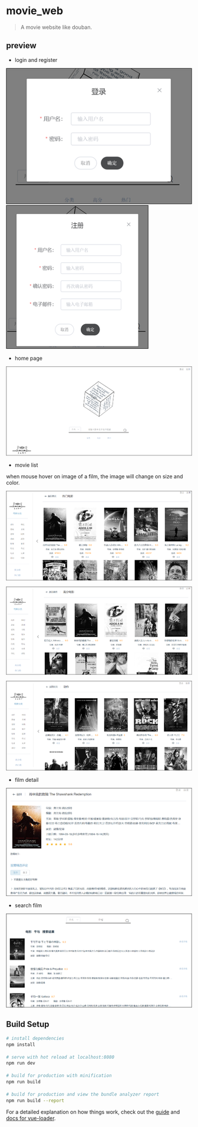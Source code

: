 # movie_web

> A movie website like douban.

## preview

- login and register

![](./login.png)  ![](./register.png)


- home page

![](./homepage.png)

- movie list

when mouse hover on image of a film, the image will change on size and color.

![](./list1.png)

![](./list2.png)

![](./list3.png)

- film detail

![](./film.png)

- search film

![](./search.png)

## Build Setup

``` bash
# install dependencies
npm install

# serve with hot reload at localhost:8080
npm run dev

# build for production with minification
npm run build

# build for production and view the bundle analyzer report
npm run build --report
```

For a detailed explanation on how things work, check out the [guide](http://vuejs-templates.github.io/webpack/) and [docs for vue-loader](http://vuejs.github.io/vue-loader).
